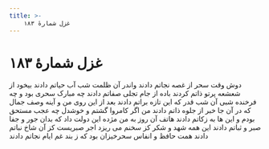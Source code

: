 ```yaml
---
title: >-
    غزل شمارهٔ ۱۸۳
---
```

# غزل شمارهٔ ۱۸۳

دوش وقت سحر از غصه نجاتم دادند
واندر آن ظلمت شب آب حیاتم دادند
بیخود از شعشعه پرتو ذاتم کردند
باده از جام تجلی صفاتم دادند
چه مبارک سحری بود و چه فرخنده شبی
آن شب قدر که این تازه براتم دادند
بعد از این روی من و آینه وصف جمال
که در آن جا خبر از جلوه ذاتم دادند
من اگر کامروا گشتم و خوشدل چه عجب
مستحق بودم و این ها به زکاتم دادند
هاتف آن روز به من مژده این دولت داد
که بدان جور و جفا صبر و ثباتم دادند
این همه شهد و شکر کز سخنم می ریزد
اجر صبریست کز آن شاخ نباتم دادند
همت حافظ و انفاس سحرخیزان بود
که ز بند غم ایام نجاتم دادند
